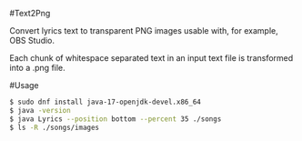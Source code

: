 #Text2Png

Convert lyrics text to transparent PNG images usable with, for example, OBS Studio.

Each chunk of whitespace separated text in an input text file is transformed into a .png file.

#Usage

```bash
$ sudo dnf install java-17-openjdk-devel.x86_64
$ java -version
$ java Lyrics --position bottom --percent 35 ./songs
$ ls -R ./songs/images
```



